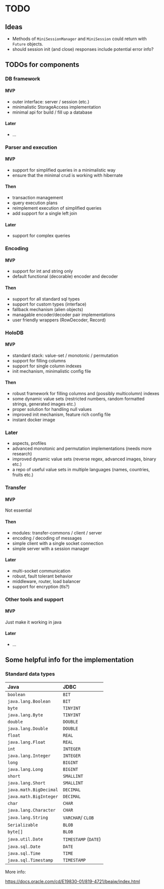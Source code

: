 # TODO

## Ideas

- Methods of `MiniSessionManager` and `MiniSession` could
  return with `Future` objects.
- should session init (and close) responses include potential error info?


## TODOs for components


### DB framework

#### MVP

- outer interface: server / session (etc.)
- minimalistic StorageAccess implementation
- minimal api for build / fill up a database

#### Later

- ...


### Parser and execution

#### MVP

- support for simplified queries in a minimalistic way
- ensure that the minimal crud is working with hibernate

#### Then

- transaction management
- query execution plans
- reimplement execution of simplified queries
- add support for a single left join

#### Later

- support for complex queries


### Encoding

#### MVP

- support for int and string only
- default functional (decorable) encoder and decoder

#### Then

- support for all standard sql types
- support for custom types (interface)
- fallback mechanism (alien objects)
- managable encoder/decoder pair implementations
- user friendly wrappers (RowDecoder, Record)


### HoloDB

#### MVP

- standard stack: value-set / monotonic / permutation
- support for filling columns
- support for single column indexes
- init mechanism, minimalistic config file

#### Then

- robust framework for filling columns and (possibly multicolumn) indexes
- some dynamic value sets (restricted numbers, random formatted strings, generated images etc.)
- proper solution for handling null values
- improved init mechanism, feature rich config file
- instant docker image

### Later

- aspects, profiles
- advanced monotonic and permutation implementations (needs more research)
- improved dynamic value sets (reverse regex, advanced images, binary etc.)
- a repo of useful value sets in multiple languages (names, countries, fruits etc.)


### Transfer

#### MVP

Not essential

#### Then

- modules: transfer-commons / client / server
- encoding / decoding of messages
- simple client with a single socket connection
- simple server with a session manager

#### Later

- multi-socket communication
- robust, fault tolerant behavior
- middleware, router, load balancer
- support for encryption (tls?)


### Other tools and support

#### MVP

Just make it working in java

#### Later

- ...


## Some helpful info for the implementation


### Standard data types

| Java                   | JDBC                 |
|:-----------------------|:---------------------|
| `boolean`              | `BIT`                |
| `java.lang.Boolean`    | `BIT`                |
| `byte`                 | `TINYINT`            |
| `java.lang.Byte`       | `TINYINT`            |
| `double`               | `DOUBLE`             |
| `java.lang.Double`     | `DOUBLE`             |
| `float`                | `REAL`               |
| `java.lang.Float`      | `REAL`               |
| `int`                  | `INTEGER`            |
| `java.lang.Integer`    | `INTEGER`            |
| `long`                 | `BIGINT`             |
| `java.lang.Long`       | `BIGINT`             |
| `short`                | `SMALLINT`           |
| `java.lang.Short`      | `SMALLINT`           |
| `java.math.BigDecimal` | `DECIMAL`            |
| `java.math.BigInteger` | `DECIMAL`            |
| `char`                 | `CHAR`               |
| `java.lang.Character`  | `CHAR`               |
| `java.lang.String`     | `VARCHAR`/ `CLOB`    |
| `Serializable`         | `BLOB`               |
| `byte[]`               | `BLOB`               |
| `java.util.Date`       | `TIMESTAMP` (`DATE`) |
| `java.sql.Date`        | `DATE`               |
| `java.sql.Time`        | `TIME`               |
| `java.sql.Timestamp`   | `TIMESTAMP`          |

More info:

https://docs.oracle.com/cd/E19830-01/819-4721/beajw/index.html
